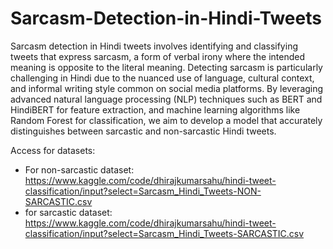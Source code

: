 # Sarcasm-Detection-in-Hindi-Tweets

Sarcasm detection in Hindi tweets involves identifying and classifying tweets that express sarcasm, a form of verbal irony where the intended meaning is opposite to the literal meaning. Detecting sarcasm is particularly challenging in Hindi due to the nuanced use of language, cultural context, and informal writing style common on social media platforms. By leveraging advanced natural language processing (NLP) techniques such as BERT and HindiBERT for feature extraction, and machine learning algorithms like Random Forest for classification, we aim to develop a model that accurately distinguishes between sarcastic and non-sarcastic Hindi tweets.


Access for datasets:
- For non-sarcastic dataset: https://www.kaggle.com/code/dhirajkumarsahu/hindi-tweet-classification/input?select=Sarcasm_Hindi_Tweets-NON-SARCASTIC.csv
- for sarcastic dataset: https://www.kaggle.com/code/dhirajkumarsahu/hindi-tweet-classification/input?select=Sarcasm_Hindi_Tweets-SARCASTIC.csv
